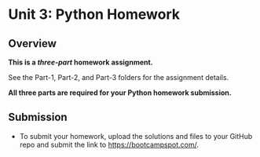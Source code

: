 # Unit 3: Python Homework

## Overview

**This is a _three-part_ homework assignment.**

See the Part-1, Part-2, and Part-3 folders for the assignment details.

**All three parts are required for your Python homework submission.**

## Submission

* To submit your homework, upload the solutions and files to your GitHub repo and submit the link to <https://bootcampspot.com/>.
